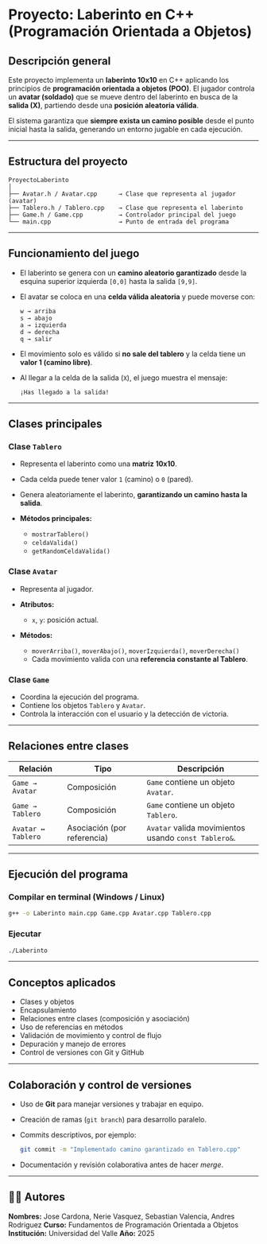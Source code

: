 # Proyecto: Laberinto en C++ (Programación Orientada a Objetos)

## Descripción general

Este proyecto implementa un **laberinto 10x10** en C++ aplicando los principios de **programación orientada a objetos (POO)**.
El jugador controla un **avatar (soldado)** que se mueve dentro del laberinto en busca de la **salida (X)**, partiendo desde una **posición aleatoria válida**.

El sistema garantiza que **siempre exista un camino posible** desde el punto inicial hasta la salida, generando un entorno jugable en cada ejecución.

---

## Estructura del proyecto

```
ProyectoLaberinto
│
├── Avatar.h / Avatar.cpp      → Clase que representa al jugador (avatar)
├── Tablero.h / Tablero.cpp    → Clase que representa el laberinto
├── Game.h / Game.cpp          → Controlador principal del juego
└── main.cpp                   → Punto de entrada del programa
```

---

## Funcionamiento del juego

* El laberinto se genera con un **camino aleatorio garantizado** desde la esquina superior izquierda `[0,0]` hasta la salida `[9,9]`.
* El avatar se coloca en una **celda válida aleatoria** y puede moverse con:

  ```
  w → arriba
  s → abajo
  a → izquierda
  d → derecha
  q → salir
  ```
* El movimiento solo es válido si **no sale del tablero** y la celda tiene un **valor 1 (camino libre)**.
* Al llegar a la celda de la salida (`X`), el juego muestra el mensaje:

  ```
  ¡Has llegado a la salida!
  ```

---

## Clases principales

### Clase `Tablero`

* Representa el laberinto como una **matriz 10x10**.
* Cada celda puede tener valor `1` (camino) o `0` (pared).
* Genera aleatoriamente el laberinto, **garantizando un camino hasta la salida**.
* **Métodos principales:**

  * `mostrarTablero()`
  * `celdaValida()`
  * `getRandomCeldaValida()`

### Clase `Avatar`

* Representa al jugador.
* **Atributos:**

  * `x`, `y`: posición actual.
* **Métodos:**

  * `moverArriba()`, `moverAbajo()`, `moverIzquierda()`, `moverDerecha()`
  * Cada movimiento valida con una **referencia constante al Tablero**.

### Clase `Game`

* Coordina la ejecución del programa.
* Contiene los objetos `Tablero` y `Avatar`.
* Controla la interacción con el usuario y la detección de victoria.

---

## Relaciones entre clases

| Relación           | Tipo                        | Descripción                                          |
| ------------------ | --------------------------- | ---------------------------------------------------- |
| `Game → Avatar`    | Composición                 | `Game` contiene un objeto `Avatar`.                  |
| `Game → Tablero`   | Composición                 | `Game` contiene un objeto `Tablero`.                 |
| `Avatar ↔ Tablero` | Asociación (por referencia) | `Avatar` valida movimientos usando `const Tablero&`. |

---

## Ejecución del programa

### Compilar en terminal (Windows / Linux)

```bash
g++ -o Laberinto main.cpp Game.cpp Avatar.cpp Tablero.cpp
```

### Ejecutar

```bash
./Laberinto
```

---

## Conceptos aplicados

* Clases y objetos
* Encapsulamiento
* Relaciones entre clases (composición y asociación)
* Uso de referencias en métodos
* Validación de movimiento y control de flujo
* Depuración y manejo de errores
* Control de versiones con Git y GitHub

---

## Colaboración y control de versiones

* Uso de **Git** para manejar versiones y trabajar en equipo.
* Creación de ramas (`git branch`) para desarrollo paralelo.
* Commits descriptivos, por ejemplo:

  ```bash
  git commit -m "Implementado camino garantizado en Tablero.cpp"
  ```
* Documentación y revisión colaborativa antes de hacer *merge*.

---

## 👨‍💻 Autores

**Nombres:** Jose Cardona, Nerie Vasquez, Sebastian Valencia, Andres Rodriguez
**Curso:** Fundamentos de Programación Orientada a Objetos
**Institución:** Universidad del Valle
**Año:** 2025
